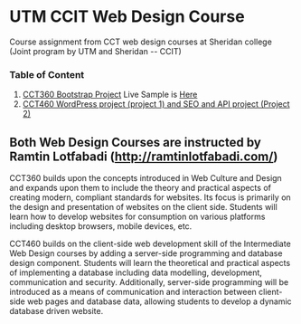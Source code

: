# UTM CCIT Web Design Course
 Course assignment from CCT web design courses at Sheridan college (Joint program by UTM and Sheridan -- CCIT)

### Table of Content 
1. [CCT360 Bootstrap Project](/CCT360)
   Live Sample is [Here](https://davidysding.github.io/)
2. [CCT460 WordPress project (project 1) and SEO and API project (Project 2)](/CCT460)

## Both Web Design Courses are instructed by Ramtin Lotfabadi (http://ramtinlotfabadi.com/)
CCT360 builds upon the concepts introduced in Web Culture and Design and expands upon them to include the theory and practical aspects of creating modern, compliant standards for websites. Its focus is primarily on the design and presentation of websites on the client side. Students will learn how to develop websites for consumption on various platforms including desktop browsers, mobile devices, etc.

CCT460 builds on the client-side web development skill of the Intermediate Web Design courses by adding a server-side programming and database design component. Students will learn the theoretical and practical aspects of implementing a database including data modelling, development, communication and security. Additionally, server-side programming will be introduced as a means of communication and interaction between client-side web pages and database data, allowing students to develop a dynamic database driven website.
